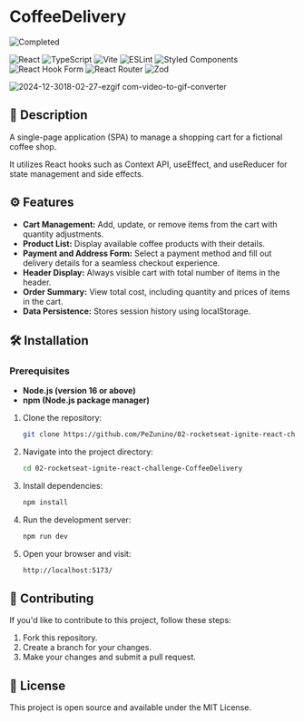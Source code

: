 # CoffeeDelivery

![Completed](https://img.shields.io/badge/status-completed-brightgreen)

![React](https://img.shields.io/badge/react-%2320232a.svg?style=for-the-badge&logo=react&logoColor=%2361DAFB)
![TypeScript](https://img.shields.io/badge/typescript-%23007ACC.svg?style=for-the-badge&logo=typescript&logoColor=white)
![Vite](https://img.shields.io/badge/vite-%23646CFF.svg?style=for-the-badge&logo=vite&logoColor=white)
![ESLint](https://img.shields.io/badge/ESLint-4B3263?style=for-the-badge&logo=eslint&logoColor=white)
![Styled Components](https://img.shields.io/badge/styled--components-DB7093?style=for-the-badge&logo=styled-components&logoColor=white)
![React Hook Form](https://img.shields.io/badge/React%20Hook%20Form-%23EC5990.svg?style=for-the-badge&logo=reacthookform&logoColor=white)
![React Router](https://img.shields.io/badge/React_Router-CA4245?style=for-the-badge&logo=react-router&logoColor=white)
![Zod](https://img.shields.io/badge/zod-%233068b7.svg?style=for-the-badge&logo=zod&logoColor=white)

![2024-12-3018-02-27-ezgif com-video-to-gif-converter](https://github.com/user-attachments/assets/e5b0b397-aabe-4b4c-9661-8b90a36df0bb)

## 📜 Description
A single-page application (SPA) to manage a shopping cart for a fictional coffee shop.

It utilizes React hooks such as Context API, useEffect, and useReducer for state management and side effects.

## ⚙️ Features

- **Cart Management:** Add, update, or remove items from the cart with quantity adjustments.
- **Product List:** Display available coffee products with their details.
- **Payment and Address Form:** Select a payment method and fill out delivery details for a seamless checkout experience.
- **Header Display:** Always visible cart with total number of items in the header.
- **Order Summary:** View total cost, including quantity and prices of items in the cart.
- **Data Persistence:** Stores session history using localStorage.

## 🛠️ Installation

### Prerequisites
- **Node.js (version 16 or above)**
- **npm (Node.js package manager)**

1. Clone the repository:

   ```bash
   git clone https://github.com/PeZunino/02-rocketseat-ignite-react-challenge-CoffeeDelivery.git
   ```
3. Navigate into the project directory:

   ```bash
   cd 02-rocketseat-ignite-react-challenge-CoffeeDelivery
   ```
4. Install dependencies:

   ```bash
   npm install
   ```
5. Run the development server:

   ```bash
   npm run dev
   ```
7. Open your browser and visit:

   ```bash
   http://localhost:5173/
   ```
   
## 🤝 Contributing
If you'd like to contribute to this project, follow these steps:

1. Fork this repository.
2. Create a branch for your changes.
3. Make your changes and submit a pull request.

## 📄 License
This project is open source and available under the MIT License.
